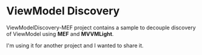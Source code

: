 ViewModel Discovery
===================

ViewModelDiscovery-MEF project contains a sample to decouple discovery of ViewModel using **MEF** and **MVVMLight**.

I'm using it for another project and I wanted to share it.